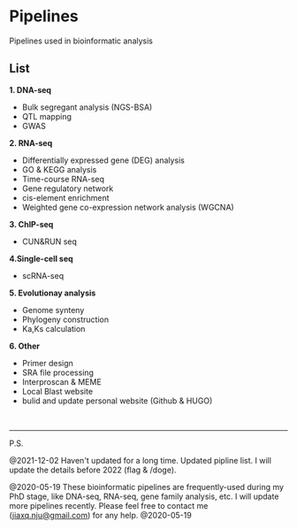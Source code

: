 # Pipelines
Pipelines used in bioinformatic analysis

## List

**1. DNA-seq**
  - Bulk segregant analysis (NGS-BSA)
  - QTL mapping
  - GWAS

**2. RNA-seq**
  - Differentially expressed gene (DEG) analysis
  - GO & KEGG analysis
  - Time-course RNA-seq
  - Gene regulatory network
  - cis-element enrichment
  - Weighted gene co-expression network analysis (WGCNA)

**3. ChIP-seq**
  - CUN&RUN seq

**4.Single-cell seq**
  - scRNA-seq

**5. Evolutionay analysis**
  - Genome synteny
  - Phylogeny construction
  - Ka,Ks calculation

**6. Other**
  - Primer design
  - SRA file processing
  - Interproscan & MEME
  - Local Blast website
  - bulid and update personal website (Github & HUGO)

</br>

---
P.S. 

@2021-12-02 Haven't updated for a long time. Updated pipline list. I will update the details before 2022 (flag & /doge).

@2020-05-19 These bioinformatic pipelines are frequently-used during my PhD stage, like DNA-seq, RNA-seq, gene family analysis, etc. I will update more pipelines recently. Please feel free to contact me (jiaxq.nju@gmail.com) for any help. @2020-05-19
